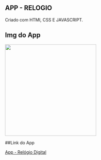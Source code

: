 ## APP - RELOGIO
 Criado com HTMl, CSS  E JAVASCRIPT. 
## Img do App
<img src="./img/imgdoapp.png" width="300px" />



##Link do App


<a href="https://kevinbaudson.github.io/APPRELOGIO/" target="_blank">App - Relógio Digital</a>
